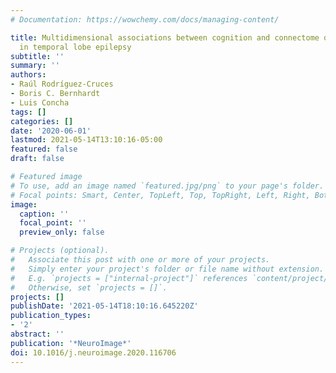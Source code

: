 ```yaml
---
# Documentation: https://wowchemy.com/docs/managing-content/

title: Multidimensional associations between cognition and connectome organization
  in temporal lobe epilepsy
subtitle: ''
summary: ''
authors:
- Raúl Rodríguez-Cruces
- Boris C. Bernhardt
- Luis Concha
tags: []
categories: []
date: '2020-06-01'
lastmod: 2021-05-14T13:10:16-05:00
featured: false
draft: false

# Featured image
# To use, add an image named `featured.jpg/png` to your page's folder.
# Focal points: Smart, Center, TopLeft, Top, TopRight, Left, Right, BottomLeft, Bottom, BottomRight.
image:
  caption: ''
  focal_point: ''
  preview_only: false

# Projects (optional).
#   Associate this post with one or more of your projects.
#   Simply enter your project's folder or file name without extension.
#   E.g. `projects = ["internal-project"]` references `content/project/deep-learning/index.md`.
#   Otherwise, set `projects = []`.
projects: []
publishDate: '2021-05-14T18:10:16.645220Z'
publication_types:
- '2'
abstract: ''
publication: '*NeuroImage*'
doi: 10.1016/j.neuroimage.2020.116706
---
```

